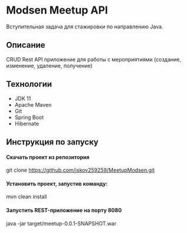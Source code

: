 # Modsen Meetup API
Вступительная задача для стажировки по направлению Java.

## Описание
CRUD Rest API приложение для работы с мероприятиями (создание, изменение, удаление, получение)

## Технологии
* JDK 11
* Apache Maven
* Git
* Spring Boot
* Hibernate

## Инструкция по запуску
#### Скачать проект из репозитория
git clone https://github.com/jskov259259/MeetupModsen.git
#### Установить проект, запустив команду:
mvn clean install
#### Запустить REST-приложение на порту 8080
java -jar target/meetup-0.0.1-SNAPSHOT.war

